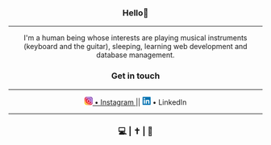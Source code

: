 <h3 align="center">Hello👋</h3>

---

<p align="center">I'm a human being whose interests are playing musical instruments (keyboard and the guitar), sleeping, learning web development and database management.<p/>

<h3 align="center">Get in touch</h3>

---

<p align="center">
    <img src="https://github.com/AncientSoup/AncientSoup/blob/main/insta.png"><a href="https://www.instagram.com/adobong_sunog/"> • Instagram </a> ||
    <img src="https://github.com/AncientSoup/AncientSoup/blob/main/linkedin.png"> • LinkedIn
</p>

---

<h3 align="center">💻 | ✝ | 🎸</h3>
